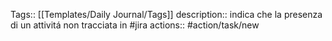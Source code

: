 Tags:: [[Templates/Daily Journal/Tags]]
description:: indica che la presenza di un attivitá non tracciata in #jira
actions:: #action/task/new
